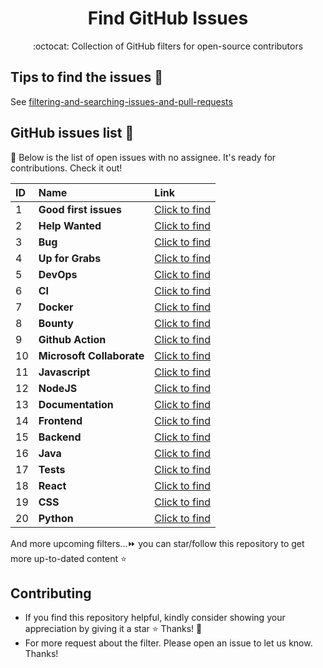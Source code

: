 <h1 align="center">Find GitHub Issues</h1>
<p align="center">:octocat: Collection of GitHub filters for open-source contributors</p>

## Tips to find the issues 🔖

See [filtering-and-searching-issues-and-pull-requests](https://docs.github.com/en/issues/tracking-your-work-with-issues/filtering-and-searching-issues-and-pull-requests)

## GitHub issues list 🔗

🚀 Below is the list of open issues with no assignee. It's ready for contributions. Check it out!

| ID  | Name                      | Link                                                                                                                                       |
| :-- | :------------------------ | :----------------------------------------------------------------------------------------------------------------------------------------- |
| 1   | **Good first issues**     | [Click to find](https://github.com/issues?q=is%3Aopen+label%3A%22good+first+issue%22+comments%3A0+no%3Aassignee)                           |
| 2   | **Help Wanted**           | [Click to find](https://github.com/issues?q=is%3Aopen+no%3Aassignee+label%3A%22help+wanted%22+)                                            |
| 3   | **Bug**                   | [Click to find](https://github.com/issues?q=is%3Aopen+no%3Aassignee+label%3Abug+)                                                          |
| 4   | **Up for Grabs**          | [Click to find](https://github.com/issues?q=is%3Aopen+is%3Aissue+no%3Aassignee+label%3Aup-for-grabs)                                       |
| 5   | **DevOps**                | [Click to find](https://github.com/issues?q=is%3Aopen+is%3Aissue+no%3Aassignee+label%3ACI%2FCD%2CCI%2CDevOps%2Carea%2FCI%2CInfrastructure) |
| 6   | **CI**                    | [Click to find](https://github.com/issues?q=is%3Aopen+is%3Aissue+no%3Aassignee+label%3ACI)                                                 |
| 7   | **Docker**                | [Click to find](https://github.com/issues?q=is%3Aopen+is%3Aissue+label%3Adocker+no%3Aassignee)                                             |
| 8   | **Bounty**                | [Click to find](https://github.com/issues?q=is%3Aopen+is%3Aissue+no%3Aassignee+label%3Abounty%2C+Bounty%2C%F0%9F%92%8E+Bounty)             |
| 9   | **Github Action**         | [Click to find](https://github.com/issues?q=is%3Aopen+no%3Aassignee+label%3Agithub_actions)                                                |
| 10  | **Microsoft Collaborate** | [Click to find](https://opensource.microsoft.com/collaborate/)                                                                             |
| 11  | **Javascript**            | [Click to find](https://github.com/issues?q=is%3Aopen+is%3Aissue+no%3Aassignee+label%3Ajavascript+)                                        |
| 12  | **NodeJS**                | [Click to find](https://github.com/issues?q=is%3Aopen+is%3Aissue+no%3Aassignee+label%3ANode.js)                                            |
| 13  | **Documentation**         | [Click to find](https://github.com/issues?q=is%3Aopen+is%3Aissue+no%3Aassignee+label%3Adocumentation)                                      |
| 14  | **Frontend**              | [Click to find](https://github.com/issues?q=+is%3Aissue++is%3Aopen+no%3Aassignee+label%3Afrontend+)                                        |
| 15  | **Backend**               | [Click to find](https://github.com/issues?q=is%3Aissue+is%3Aopen+no%3Aassignee+label%3Abackend)                                            |
| 16  | **Java**                  | [Click to find](https://github.com/issues?q=is%3Aopen+is%3Aissue+no%3Aassignee+label%3AJava)                                               |
| 17  | **Tests**                 | [Click to find](https://github.com/issues?q=is%3Aopen+is%3Aissue+no%3Aassignee+label%3Atests%2Ctest)                                       |
| 18  | **React**                 | [Click to find](https://github.com/issues?q=is%3Aopen+is%3Aissue+no%3Aassignee+label%3Areact)                                              |
| 19  | **CSS**                   | [Click to find](https://github.com/issues?q=is%3Aopen+is%3Aissue+no%3Aassignee+label%3Acss)                                                |
| 20  | **Python**                | [Click to find](https://github.com/issues?q=is%3Aopen+is%3Aissue+no%3Aassignee+label%3Apython)                                             |

And more upcoming filters...⏩ you can star/follow this repository to get more up-to-dated content ⭐

## Contributing

- If you find this repository helpful, kindly consider showing your appreciation by giving it a star ⭐ Thanks! 💖
- For more request about the filter. Please open an issue to let us know. Thanks!
